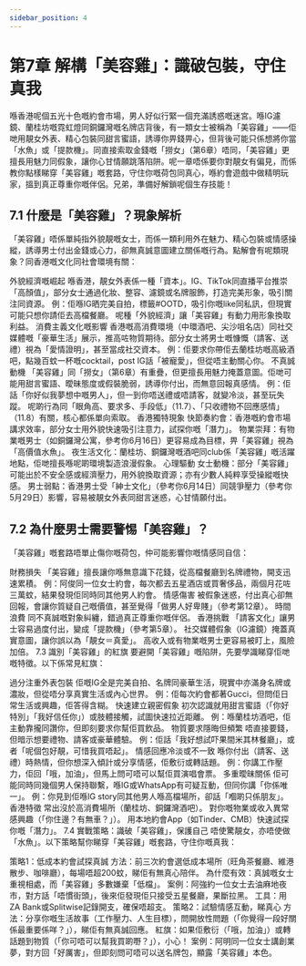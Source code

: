```yaml
---
sidebar_position: 4
---
```


# 第7章 解構「美容雞」：識破包裝，守住真我

喺香港呢個五光十色嘅約會市場，男人好似行緊一個充滿誘惑嘅迷宮。喺IG濾鏡、蘭桂坊嘅霓虹燈同銅鑼灣嘅名牌店背後，有一類女士被稱為「美容雞」——佢哋用靚女外表、精心包裝同甜言蜜語，誘導你畀錢畀心，但背後可能只係想將你當「水魚」或「提款機」。同直接索取金錢嘅「撈女」（第6章）唔同，「美容雞」更擅長用魅力同假象，讓你心甘情願跳落陷阱。呢一章唔係要你對靚女有偏見，而係教你點樣睇穿「美容雞」嘅套路，守住你嘅荷包同真心，喺約會遊戲中做精明玩家，搵到真正尊重你嘅伴侶。兄弟，準備好解鎖呢個生存技能！

## 7.1 什麼是「美容雞」？現象解析
「美容雞」唔係單純指外貌靚嘅女士，而係一類利用外在魅力、精心包裝或情感操縱，誘導男士付出金錢或心力，卻無真誠意圖建立關係嘅行為。點解會有呢類現象？同香港嘅文化同社會環境有關：

外貌經濟嘅崛起
喺香港，靚女外表係一種「資本」。IG、TikTok同直播平台推崇「高顏值」，部分女士通過化妝、整容、濾鏡或名牌服飾，打造完美形象，吸引關注同資源。
例：佢喺IG晒完美自拍，標籤#OOTD，吸引你嘅like同私訊，但現實可能只想你請佢去高檔餐廳。
呢種「外貌經濟」讓「美容雞」有動力用形象換取利益。
消費主義文化嘅影響
香港嘅高消費環境（中環酒吧、尖沙咀名店）同社交媒體嘅「豪華生活」展示，推高咗物質期待。部分女士將男士嘅慷慨（請客、送禮）視為「愛情證明」，甚至當成社交資本。
例：佢要求你帶佢去蘭桂坊嘅高級酒吧，點幾百蚊一杯嘅cocktail，post IG話「被寵愛」，但從唔主動關心你。
不真誠動機
「美容雞」同「撈女」（第6章）有重疊，但更擅長用魅力掩蓋意圖。佢哋可能用甜言蜜語、曖昧態度或假裝脆弱，誘導你付出，而無意回報真感情。
例：佢話「你好似我夢想中嘅男人」，但一到你唔送禮或唔請客，就變冷淡，甚至玩失蹤。
呢啲行為同「眼角高、要求多、手段低」（11.7）、「只收禮物不回應感情」（11.8）有關，核心都係單向索取。
香港獨特現象
快節奏約會：香港嘅約會市場講求效率，部分女士用外貌快速吸引注意力，試探你嘅「潛力」。
物業崇拜：有物業嘅男士（如銅鑼灣公寓，參考你6月16日）更容易成為目標，畀「美容雞」視為「高價值水魚」。
夜生活文化：蘭桂坊、銅鑼灣嘅酒吧同club係「美容雞」嘅活躍地點，佢哋擅長喺呢啲環境製造浪漫假象。
心理驅動
女士動機：部分「美容雞」可能出於不安全感或經濟壓力，用外貌換取資源；亦有少數人純粹享受操縱嘅快感。
男士弱點：香港男士受「紳士文化」（參考你6月14日）同競爭壓力（參考你5月29日）影響，容易被靚女外表同甜言迷惑，心甘情願付出。

## 7.2 為什麼男士需要警惕「美容雞」？
「美容雞」嘅套路唔單止傷你嘅荷包，仲可能影響你嘅情感同自信：

財務損失
「美容雞」擅長讓你喺無意識下花錢，從高檔餐廳到名牌禮物，開支迅速累積。
例：阿俊同一位女士約會，每次都去五星酒店或買奢侈品，兩個月花咗三萬蚊，結果發現佢同時同其他男人約會。
情感傷害
被假象迷惑，付出真心卻無回報，會讓你質疑自己嘅價值，甚至覺得「做男人好卑賤」（參考第12章）。
時間浪費
同不真誠嘅對象糾纏，錯過真正尊重你嘅伴侶。
香港挑戰
「請客文化」讓男士容易過度付出，變成「提款機」（參考第5章）。
社交媒體假象（IG濾鏡）掩蓋真實意圖，讓你誤以為「靚女＝真愛」。
高收入或有物業嘅男士更容易被盯上，風險加倍。
7.3 識別「美容雞」的紅旗
要避開「美容雞」嘅陷阱，先要學識睇穿佢哋嘅特徵。以下係常見紅旗：

過分注重外表包裝
佢嘅IG全是完美自拍、名牌同豪華生活，現實中亦滿身名牌或濃妝，但從唔分享真實生活或內心世界。
例：佢每次約會都著Gucci，但問佢日常生活或興趣，佢答得含糊。
快速建立親密假象
初次認識就用甜言蜜語（「你好特別」「我好信任你」）或肢體接觸，試圖快速拉近距離。
例：喺蘭桂坊酒吧，佢主動靠攏同讚你，但即刻要求你幫佢買飲品。
物質要求隱晦但頻繁
唔直接要錢，但暗示想要禮物、請客或豪華體驗。
例：佢話「我好想試吓果間米其林餐廳」，或者「呢個包好靚，可惜我買唔起」。
情感回應冷淡或不一致
喺你付出（請客、送禮）時熱情，但你想深入傾計或分享情感，佢敷衍或轉話題。
例：你講工作壓力，佢回「哦，加油」，但馬上問可唔可以幫佢買演唱會票。
多重曖昧關係
佢可能同時同幾個男人保持聯繫，喺IG或WhatsApp有可疑互動，但同你講「你係唯一」。
例：你見到佢喺IG story同其他男人喺高檔場所，卻話「嗰啲只係朋友」。
香港特徵
常出沒於高消費場所（蘭桂坊、銅鑼灣酒吧）。
對你嘅物業或收入異常感興趣（「你住邊？有無車？」）。
用本地約會App（如Tinder、CMB）快速試探你嘅「潛力」。
7.4 實戰策略：識破「美容雞」，保護自己
唔使驚靚女，亦唔使做「水魚」。以下策略幫你睇穿「美容雞」嘅套路，守住你嘅真我：

策略1：低成本約會試探真誠
方法：前三次約會選低成本場所（旺角茶餐廳、維港散步、咖啡廳），每場唔超200蚊，睇佢有無真心陪伴。
為什麼有效：真誠嘅女士重視相處，而「美容雞」多數嫌棄「低檔」。
案例：阿強約一位女士去油麻地夜市，對方話「唔慣街頭」，後來佢發現佢只接受五星餐廳，果斷拉黑。
工具：用ZA Bank或Splitwise記錄開支，確保唔超支。
策略2：試驗情感互動，睇真心
方法：分享你嘅生活故事（工作壓力、人生目標），問開放性問題（「你覺得一段好關係最重要係咩？」），睇佢有無真誠回應。
紅旗：如果佢敷衍（「哦，加油」）或轉話題到物質（「你可唔可以幫我買啲嘢？」），小心！
案例：阿明同一位女士講創業夢，對方回「好厲害」，但即刻問可唔可以送名牌包，顯露「美容雞」本色。
